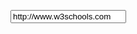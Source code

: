 <!DOCTYPE html>
<html>
<head>
<meta name="viewport" content="width=device-width, initial-scale=1">
<style>
body {
  font-family: Arial
}

- {
  box-sizing: border-box;
  }

/_ The browser window _/
.browser-container {
border: 3px solid #f1f1f1;
border-top-left-radius: 4px;
border-top-right-radius: 4px;
}

/_ Container for columns and the top "toolbar" _/
.row {
padding: 10px;
background: #f1f1f1;
border-top-left-radius: 4px;
border-top-right-radius: 4px;
}

/_ Create three unequal columns that floats next to each other _/
.column {
float: left;
}

.left {
width: 15%;
}

.right {
width: 10%;
}

.middle {
width: 75%;
}

/_ Clear floats after the columns _/
.row:after {
content: "";
display: table;
clear: both;
}

/_ Three dots _/
.dot {
margin-top: 4px;
height: 12px;
width: 12px;
background-color: #bbb;
border-radius: 50%;
display: inline-block;
}

/_ Style the input field _/
input[type=text] {
width: 100%;
border-radius: 3px;
border: none;
background-color: white;
margin-top: -8px;
height: 25px;
color: #666;
padding: 5px;
}

/_ Three bars (hamburger menu) _/
.bar {
width: 17px;
height: 3px;
background-color: #aaa;
margin: 3px 0;
display: block;
}

/_ Page content _/
.browser-window {
padding: 10px;
}
</style>

</head>
<body>

<div class="browser-container">
  <div class="row">
    <div class="column left">
      <span class="dot" style="background:#ED594A;"></span>
      <span class="dot" style="background:#FDD800;"></span>
      <span class="dot" style="background:#5AC05A;"></span>
    </div>
    <div class="column middle">
      <input type="text" value="http://www.w3schools.com">
    </div>
    <div class="column right">
      <div style="float:right">
        <span class="bar"></span>
        <span class="bar"></span>
        <span class="bar"></span>
      </div>
    </div>
  </div>

  <div class="browser-window">

  </div>
</div>

</body>
</html>
